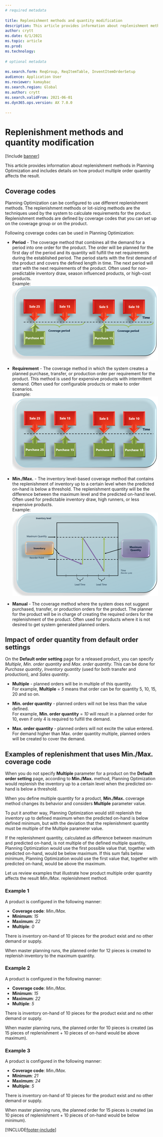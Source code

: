 ```yaml
---
# required metadata

title: Replenishment methods and quantity modification
description: This article provides information about replenishment methods in Planning Optimization and includes details on how product multiple order quantity affects the result. 
author: crytt
ms.date: 6/1/2021
ms.topic: article
ms.prod: 
ms.technology: 

# optional metadata

ms.search.form: ReqGroup, ReqItemTable, InventItemOrderSetup
audience: Application User
ms.reviewer: kamaybac
ms.search.region: Global
ms.author: crytt
ms.search.validFrom: 2021-06-01
ms.dyn365.ops.version: AX 7.0.0

---
```


# Replenishment methods and quantity modification

[!include [banner](../../includes/banner.md)]

This article provides information about replenishment methods in Planning Optimization and includes details on how product multiple order quantity affects the result.


## Coverage codes

Planning Optimization can be configured to use different replenishment methods. The replenishment methods or lot-sizing methods are the techniques used by the system to calculate requirements for the product. Replenishment methods are defined by coverage codes that you can set up on the coverage group or on the product.

Following coverage codes can be used in Planning Optimization:

- **Period** - The coverage method that combines all the demand for a period into one order for the product. The order will be planned for the first day of the period and its quantity will fulfill the net requirements during the established period. The period starts with the first demand of the product and covers the defined length in time. The next period will start with the next requirements of the product. Often used for non-predictable inventory draw, season influenced products, or high-cost products.  
Example:
![Period coverage code usage example](./media/coverage-code-period.png "Period coverage code usage example")

- **Requirement** - The coverage method in which the system creates a planned purchase, transfer, or production order per requirement for the product. This method is used for expensive products with intermittent demand. Often used for configurable products or make to order scenarios.  
Example:
![Requirement coverage code usage example](./media/coverage-code-requirement.png "Requirement coverage code usage example")

- **Min./Max.** - The inventory level-based coverage method that contains the replenishment of inventory up to a certain level when the predicted on-hand is below a threshold. The replenishment quantity will be the difference between the maximum level and the predicted on-hand level. Often used for predictable inventory draw, high runners, or less expensive products.  
Example:
![Min./Max. coverage code usage example](./media/coverage-code-min-max.png "Min./Max. coverage code usage example")

- **Manual** - The coverage method where the system does not suggest purchased, transfer, or production orders for the product. The planner for the product will be in charge of creating the required orders for the replenishment of the product. Often used for products where it is not desired to get system generated planned orders.


## Impact of order quantity from default order settings

On the **Default order setting** page for a released product, you can specify *Multiple*, *Min. order quantity* and *Max. order quantity*. This can be done for *Purchase quantity*, *Inventory quantity* (used for both transfer and production), and *Sales quantity*.

- **Multiple** - planned orders will be in multiple of this quantity.  
For example, **Multiple** = *5* means that order can be for quantity 5, 10, 15, 20 and so on.

- **Min. order quantity** - planned orders will not be less than the value defined.  
For example, **Min. order quantity** = *10* will result in a planned order for 10, even if only 4 is required to fulfill the demand.

- **Max. order quantity** - planned orders will not excite the value entered. For demand higher than Max. order quantity multiple, planned orders will be created to cover the demand.


## Examples of replenishment that uses Min./Max. coverage code

When you do not specify **Multiple** parameter for a product on the **Default order setting** page, according to **Min./Max.** method, Planning Optimization would replenish the inventory up to a certain level when the predicted on-hand is below a threshold. 

When you define multiple quantity for a product, **Min./Max.** coverage method changes its behavior and considers **Multiple** parameter value. 
 
To put it another way, Planning Optimization would still replenish the inventory up to defined maximum when the predicted on-hand is below defined minimum, but with the deviation that the replenishment quantity must be multiple of the Multiple parameter value.
 
If the replenishment quantity, calculated as difference between maximum and predicted on-hand, is not multiple of the defined multiple quantity, Planning Optimization would use the first possible value that, together with predicted on-hand, would be below maximum. If this sum falls below minimum, Planning Optimization would use the first value that, together with predicted on-hand, would be above the maximum.

Let us review examples that illustrate how product multiple order quantity affects the result *Min./Max.* replenishment method.


### Example 1

A product is configured in the following manner:
- **Coverage code**: *Min./Max.*  
- **Minimum**: *15*   
- **Maximum**: *22* 
- **Multiple**: *0* 
 
There is inventory on-hand of 10 pieces for the product exist and no other demand or supply.
 
When master planning runs, the planned order for 12 pieces is created to replenish inventory to the maximum quantity.


### Example 2

A product is configured in the following manner:
- **Coverage code**: *Min./Max.*  
- **Minimum**: *15*   
- **Maximum**: *22* 
- **Multiple**: *5* 
 
There is inventory on-hand of 10 pieces for the product exist and no other demand or supply.
 
When master planning runs, the planned order for 10 pieces is created (as 15 pieces of replenishment + 10 pieces of on-hand would be above maximum).


### Example 3

A product is configured in the following manner:
- **Coverage code**: *Min./Max.*  
- **Minimum**: *21*   
- **Maximum**: *24* 
- **Multiple**: *5*
 
There is inventory on-hand of 10 pieces for the product exist and no other demand or supply.
 
When master planning runs, the planned order for 15 pieces is created (as 10 pieces of replenishment + 10 pieces of on-hand would be below minimum).


[!INCLUDE[footer-include](../../../includes/footer-banner.md)]
